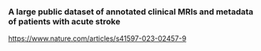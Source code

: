 ### A large public dataset of annotated clinical MRIs and metadata of patients with acute stroke
https://www.nature.com/articles/s41597-023-02457-9
